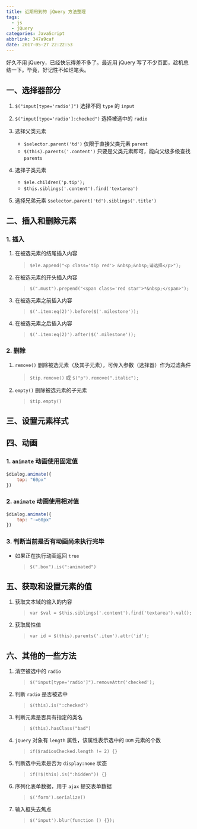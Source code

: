```yaml
---
title: 近期用到的 jQuery 方法整理
tags:
  - js
  - jQuery
categories: JavaScript
abbrlink: 347a9caf
date: 2017-05-27 22:22:53
---
```


好久不用 jQuery，已经快忘得差不多了。最近用 jQuery 写了不少页面，趁机总结一下。毕竟，好记性不如烂笔头。
<!--more-->

## 一、选择器部分
 
1. `$("input[type='radio']")` 选择不同 `type` 的 `input`
 
2. `$("input[type='radio']:checked")` 选择被选中的 `radio`
 
3. 选择父类元素
    + `$selector.parent('td')` 仅限于直接父类元素 `parent`
    + `$(this).parents('.content')` 只要是父类元素即可，能向父级多级查找 `parents`
 
4. 选择子类元素
    + `$ele.children('p.tip');`
    + `$this.siblings('.content').find('textarea')`
 
5. 选择兄弟元素 `$selector.parent('td').siblings('.title')`
 
 
## 二、插入和删除元素
 
### 1. 插入
 
1. 在被选元素的结尾插入内容
    > `$ele.append("<p class='tip red'> &nbsp;&nbsp;请选择</p>");`
 
2. 在被选元素的开头插入内容
    > `$(".must").prepend("<span class='red star'>*&nbsp;</span>");`
 
3. 在被选元素之前插入内容
    > `$('.item:eq(2)').before($('.milestone'));`
 
4. 在被选元素之后插入内容
    > `$('.item:eq(2)').after($('.milestone'));`
 
### 2. 删除
 
1. `remove()` 删除被选元素（及其子元素），可传入参数（选择器）作为过滤条件
    > `$tip.remove()` 或 `$("p").remove(".italic");`
 
2. `empty()` 删除被选元素的子元素
    > `$tip.empty()`
 
## 三、设置元素样式
 
## 四、动画
 
### 1. `animate` 动画使用固定值
 
```js
$dialog.animate({
    top: "60px"
})
```
 
### 2. `animate` 动画使用相对值
 
```js
$dialog.animate({
    top: "-=60px"
})
```
 
### 3. 判断当前是否有动画尚未执行完毕
+ 如果正在执行动画返回 `true`
    > `$(".box").is(":animated")`
 
 
## 五、获取和设置元素的值
 
1. 获取文本域的输入的内容
    > `var $val = $this.siblings('.content').find('textarea').val();`
 
2. 获取属性值
    > `var id = $(this).parents('.item').attr('id');`
 
## 六、其他的一些方法
 
1. 清空被选中的 `radio`
    > `$("input[type='radio']").removeAttr('checked');`
 
2. 判断 `radio` 是否被选中
    > `$(this).is(":checked")`
 
3. 判断元素是否具有指定的类名
    > `$(this).hasClass("bad")`
 
4. `jQuery` 对象有 `length` 属性，该属性表示选中的 `DOM` 元素的个数
    > `if($radiosChecked.length != 2) {}`
 
5. 判断选中元素是否为 `display:none` 状态
    > `if(!$(this).is(":hidden")) {}`
 
6. 序列化表单数据，用于 `ajax` 提交表单数据
    > `$('form').serialize()`
 
7. 输入框失去焦点
    > `$('input').blur(function () {});`
 